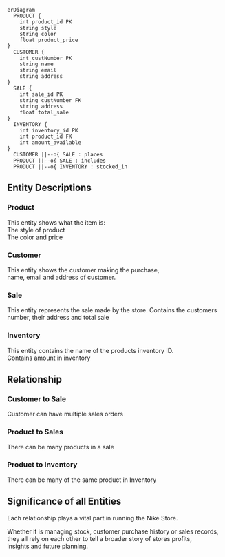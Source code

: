 ```mermaid
erDiagram
  PRODUCT {
    int product_id PK
    string style
    string color
    float product_price 
}
  CUSTOMER {
    int custNumber PK
    string name
    string email
    string address
}
  SALE {
    int sale_id PK
    string custNumber FK
    string address
    float total_sale
}
  INVENTORY {
    int inventory_id PK
    int product_id FK
    int amount_available
}
  CUSTOMER ||--o{ SALE : places
  PRODUCT ||--o{ SALE : includes
  PRODUCT ||--o{ INVENTORY : stocked_in
```

## Entity Descriptions

### Product  
This entity shows what the item is:  
The style of product  
The color and price

### Customer  
This entity shows the customer making the purchase,  
name, email and address of customer.

### Sale 
This entity represents the sale made by the store. 
Contains the customers number, their address and total sale

### Inventory
This entity contains the name of the products inventory ID.  
Contains amount in inventory

## Relationship  

### Customer to Sale  
Customer can have multiple sales orders

### Product to Sales
There can be many products in a sale

### Product to Inventory
There can be many of the same product in Inventory

## Significance of all Entities  
Each relationship plays a vital part in running the Nike Store.

Whether it is managing stock, customer purchase history or sales records,  
they all rely on each other to tell a broader story of stores profits,  
insights and future planning.


